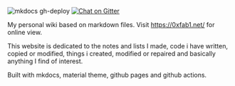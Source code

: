 ![mkdocs gh-deploy](https://github.com/FullByte/FullByte.github.io/workflows/mkdocs%20gh-deploy/badge.svg?branch=master)
[![Chat on Gitter](https://badges.gitter.im/FullByte.github.io.svg)](https://gitter.im/FullByte/community/)

My personal wiki based on markdown files.
Visit <https://0xfab1.net/> for online view.

This website is dedicated to the notes and lists I made, code i have written, copied or modified, things i created, modified or repaired and basically anything I find of interest.

Built with mkdocs, material theme, github pages and github actions.
